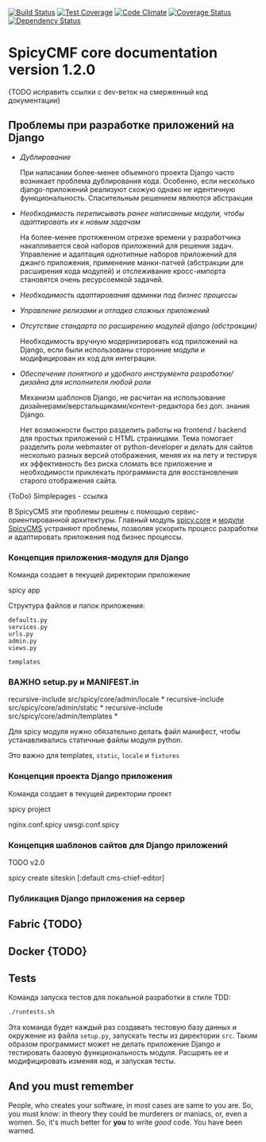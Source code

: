 [![Build Status](https://travis-ci.org/spicycms/spicy.core.svg?branch=tests_fix)](https://travis-ci.org/spicycms/spicy.core) [![Test Coverage](https://codeclimate.com/github/spicycms/spicy.core/badges/coverage.svg)](https://codeclimate.com/github/spicycms/spicy.core/coverage) [![Code Climate](https://codeclimate.com/github/spicycms/spicy.core/badges/gpa.svg)](https://codeclimate.com/github/spicycms/spicy.core) [![Coverage Status](https://coveralls.io/repos/github/spicycms/spicy.core/badge.svg?branch=tests_fix)](https://coveralls.io/github/spicycms/spicy.core?branch=tests_fix) [![Dependency Status](https://gemnasium.com/badges/github.com/spicycms/spicy.core.svg)](https://gemnasium.com/github.com/spicycms/spicy.core)


SpicyCMF core documentation version 1.2.0
=========================================
{TODO исправить ссылки с dev-веток на смерженный код документации}


## Проблемы при разработке приложений на Django


* *Дублирование*

	При написании более-менее объемного проекта Django часто возникает проблема дублирования кода. Особенно, если несколько django-приложений реализуют схожую однако не идентичную функциональность. Спасительным решением являются абстракции

* *Необходимость переписывать ранее написанные модули, чтобы адаптировать их к новым задачам*

	На более-менее протяженном отрезке времени у разработчика накапливается свой наборов приложений для решения задач.
	Управление и адаптация однотипныe наборов приложений для джанго приложения, применение манки-патчей (абстракции для расширения кода модулей)
	и отслеживание кросс-импорта становятся очень ресурсоемкой задачей.

* *Необходимость адаптирования админки под бизнес процессы*

* *Управление релизами и отладка сложных приложений*

* *Отсутствие стандарта по расширению модулей django (абстракции)*

	Необходимость вручную модернизировать код приложений на Django, если были использованы сторонние модули и модифицирован их код для интеграции.

* *Обеспечение понятного и удобного инструмента разработки/дизайна для исполнителя любой роли*

	Механизм шаблонов Django, не расчитан на использование дизайнерами/верстальщиками/контент-редактора без доп. знания Django.

	Нет возможности быстро разделить работы на frontend / backend для простых приложений с HTML страницами. 
	Тема помогает разделить роли webmaster от python-developer и делать для сайтов несколько разных версий отображения, меняя их на лету  и тестируя их эффективность без риска сломать все приложение и необходимости приклекать программиста для восстановления старого отображения сайта.


{ToDo} Simplepages - ссылка

В SpicyCMS эти проблемы решены с помощью сервис-ориентированной архитектуры. Главный модуль [spicy.core](docs#Документация-spicycore) и [модули SpicyCMS](https://github.com/spicycms) устраняют проблемы, позволяя ускорить процесс разработки и адаптировать приложения под бизнес процессы.


### Концепция приложения-модуля для Django

Команда создает в текущей директории приложение 

spicy app <example-app-name> <path>


Структура файлов и папок приложения:

```
defaults.py
services.py
urls.py
admin.py
views.py

templates
```


### ВАЖНО setup.py и MANIFEST.in

recursive-include src/spicy/core/admin/locale *
recursive-include src/spicy/core/admin/static *
recursive-include src/spicy/core/admin/templates *


Для spicy модуля нужно обязательно делать файл манифест,
чтобы устанавливались статичные файлы модуля python.

Это важно для templates, ``static``, ``locale`` и ``fixtures``


### Концепция проекта Django приложения

Команда создает в текущей директории проект

spicy project <example-project-name> <path>


nginx.conf.spicy
uwsgi.conf.spicy


### Концепция шаблонов сайтов для Django приложений

TODO v2.0

spicy create siteskin [<cmf-type>:default cms-chief-editor] <siteskin-name> <path>


### Публикация Django приложения на сервер


## Fabric {TODO}


## Docker {TODO}


Tests
-----


Команда запуска тестов для локальной разработки в стиле TDD:

```bash
./runtests.sh
```

Эта команда будет каждый раз создавать тестовую базу данных и окружение из файла `setup.py`, запускать тесты из директории `src`.
Таким образом программист может не делать приложение Django и тестировать базовую функциональность модуля.
Расшрять ее и модифицировать изменяя код, и запуская тесты.


And you must remember
---------------------

People, who creates your software, in most cases are same to you are. So, you must know: in theory they could be murderers or maniacs, or, even a women. So, it's much better for **you** to write *good* code. You have been warned.
